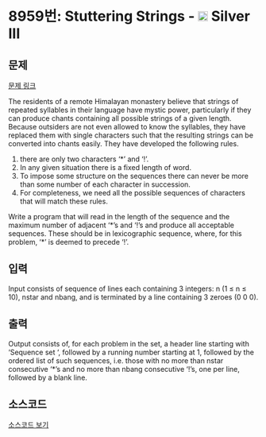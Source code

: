 # 8959번: Stuttering Strings - <img src="https://static.solved.ac/tier_small/8.svg" style="height:20px" /> Silver III

<!-- performance -->

<!-- 문제 제출 후 깃허브에 푸시를 했을 때 제출한 코드의 성능이 입력될 공간입니다.-->

<!-- end -->

## 문제

[문제 링크](https://boj.kr/8959)


<p>The residents of a remote Himalayan monastery believe that strings of repeated syllables in their language have mystic power, particularly if they can produce chants containing all possible strings of a given length. Because outsiders are not even allowed to know the syllables, they have replaced them with single characters such that the resulting strings can be converted into chants easily. They have developed the following rules.</p>

<ol>
<li>there are only two characters ‘*’ and ‘!’.</li>
<li>In any given situation there is a fixed length of word.</li>
<li>To impose some structure on the sequences there can never be more than some number of each character in succession.</li>
<li>For completeness, we need all the possible sequences of characters that will match these rules.</li>
</ol>

<p>Write a program that will read in the length of the sequence and the maximum number of adjacent ‘*’s and ‘!’s and produce all acceptable sequences. These should be in lexicographic sequence, where, for this problem, ‘*’ is deemed to precede ‘!’.</p>



## 입력


<p>Input consists of sequence of lines each containing 3 integers: n (1 ≤ n ≤ 10), nstar and nbang, and is terminated by a line containing 3 zeroes (0 0 0).</p>



## 출력


<p>Output consists of, for each problem in the set, a header line starting with ‘Sequence set ‘, followed by a running number starting at 1, followed by the ordered list of such sequences, i.e. those with no more than nstar consecutive ‘*’s and no more than nbang consecutive ‘!’s, one per line, followed by a blank line.</p>



## 소스코드

[소스코드 보기](Stuttering%20Strings.cpp)